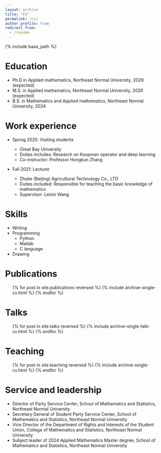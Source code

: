 ```yaml
---
layout: archive
title: "CV"
permalink: /cv/
author_profile: true
redirect_from:
  - /resume
---
```


{% include base_path %}

Education
======
* Ph.D in Applied mathematics, Northeast Normal University, 2029 (expected)
* M.S. in Applied mathematics, Northeast Normal University, 2026 (expected)
* B.S. in Mathematics and Applied mathematics, Northeast Normal University, 2024

Work experience
======
* Spring 2025: Visiting students
  * Great Bay University
  * Duties includes: Research on Koopman operator and deep learning
  * Co-instructor: Professor Hongkun Zhang

* Fall 2021: Lecturer
  * Zhuke (Beijing) Agricultural Technology Co., LTD
  * Duties included: Responsible for teaching the basic knowledge of mathematics
  * Supervisor: Leixin Wang
  
Skills
======
* Writing
* Programming
  * Python
  * Matlab
  * C language
* Drawing

Publications
======
  <ul>{% for post in site.publications reversed %}
    {% include archive-single-cv.html %}
  {% endfor %}</ul>
  
Talks
======
  <ul>{% for post in site.talks reversed %}
    {% include archive-single-talk-cv.html  %}
  {% endfor %}</ul>
  
Teaching
======
  <ul>{% for post in site.teaching reversed %}
    {% include archive-single-cv.html %}
  {% endfor %}</ul>
  
Service and leadership
======
* Director of Party Service Center, School of Mathematics and Statistics, Northeast Normal University
* Secretary General of Student Party Service Center, School of Mathematics and Statistics, Northeast Normal University
* Vice Director of the Department of Rights and Interests of the Student Union, College of Mathematics and Statistics, Northeast Normal University
* Subject leader of 2024 Applied Mathematics Master degree, School of Mathematics and Statistics, Northeast Normal University
